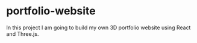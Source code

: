 # portfolio-website
In this project I am going to build my own 3D portfolio website using React and Three.js.
